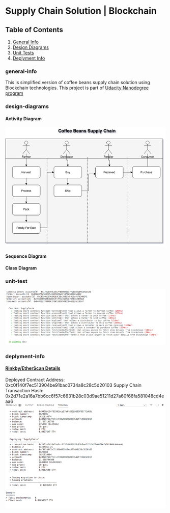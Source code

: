 # Supply Chain Solution | Blockchain 

## Table of Contents
1. [General Info](#general-info)
2. [Design Diagrams](#design-diagrams)
3. [Unit Tests](#unit-test)
3. [Deplyment Info](#deplyment-info)


### general-info
This is simplified version of coffee beans supply chain solution using Blockchain technologies. This project is part of [Udacity Nanodegree program](https://www.udacity.com/course/blockchain-developer-nanodegree--nd1309?coupon=SAVE75&utm_source=gsem_brand&utm_medium=ads_r&utm_campaign=1971936383_c&utm_term=71052942455_in&utm_keyword=udacity%20nanodegree%20blockchain_e&gclid=EAIaIQobChMI08-r8KfR8AIVGARgCh2wvw0oEAAYASAAEgKnTfD_BwE) 


### design-diagrams
#### Activity Diagram
![Design Diagram](/design-diagrams/activity-diagram.jpg)

#### Sequence Diagram
#### Class Diagram

### unit-test
![Unit Test Case](/assests/test-case-suite.png)

### deplyment-info
#### [Rinkby/EtherScan Details](https://rinkeby.etherscan.io/address/0xc0f140f7ec513904be91bac0734a8c28c5d20103)
Deployed Contract Address: 0xc0f140f7ec513904be91bac0734a8c28c5d20103
Supply Chain Transaction Hash: 0x2d71e2a16a7bb6cc6f57c6631b28c03d9ae51211d27a60f66fa581048cd4eaa6 
![Deployment Info](/assests/rinkby-deployment.png)
